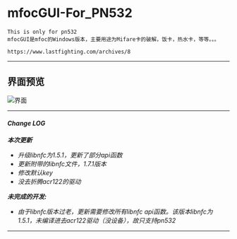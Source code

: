 mfocGUI-For_PN532
===================

```
This is only for pn532
mfocGUI是mfoc的Windows版本，主要用途为Mifare卡的破解，饭卡，热水卡，等等。。。

https://www.lastfighting.com/archives/8
```

----------


界面预览
-------------
![界面](https://github.com/NullYing/mfocGUI_For_PN532/raw/master/untitled%20folder/20160806193711.png)

----------


#### <i class="icon-refresh">Change LOG

 **本次更新**

 - 升级libnfc为1.5.1，更新了部分api函数
 - 更新附带的libnfc文件，1.7.1版本
 - 修改默认key
 - 没去折腾acr122的驱动

 **未完成的开发:**

 - 由于libnfc版本过老，更新需要修改所有libnfc api函数。该版本libnfc为1.5.1，未编译进去acr122驱动（没设备），故只支持pn532

----------

